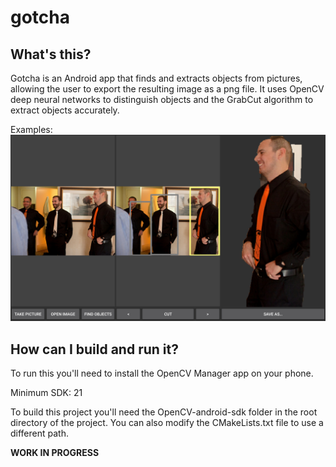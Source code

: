 # gotcha

## What's this?
Gotcha is an Android app that finds and extracts objects from pictures, allowing the user to export the resulting image as a png file. It uses OpenCV deep neural networks to distinguish objects and the GrabCut algorithm to extract objects accurately.

Examples:
![example0](img/example0.jpg?raw=true "Example 0")

## How can I build and run it?
To run this you'll need to install the OpenCV Manager app on your phone.

Minimum SDK: 21

To build this project you'll need the OpenCV-android-sdk folder in the root directory of the project. You can also modify the CMakeLists.txt file to use a different path.

**WORK IN PROGRESS**
